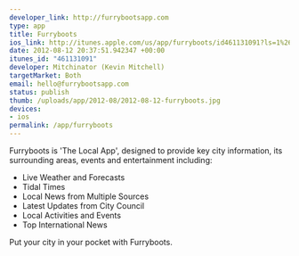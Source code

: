 ```yaml
--- 
developer_link: http://furrybootsapp.com
type: app
title: Furryboots
ios_link: http://itunes.apple.com/us/app/furryboots/id461131091?ls=1%26mt=8
date: 2012-08-12 20:37:51.942347 +00:00
itunes_id: "461131091"
developer: Mitchinator (Kevin Mitchell)
targetMarket: Both
email: hello@furrybootsapp.com
status: publish
thumb: /uploads/app/2012-08/2012-08-12-furryboots.jpg
devices: 
- ios
permalink: /app/furryboots
---
```


Furryboots is 'The Local App', designed to provide key city information, its surrounding areas, events and entertainment including: 

- Live Weather and Forecasts 
- Tidal Times 
- Local News from Multiple Sources 
- Latest Updates from City Council 
- Local Activities and Events 
- Top International News 

Put your city in your pocket with Furryboots.
